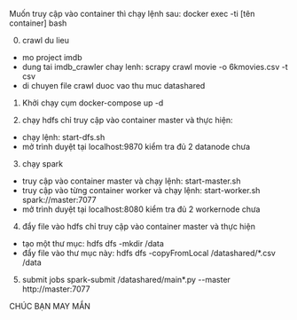 Muốn truy cập vào container thì chạy lệnh sau: docker exec -ti [tên container] bash

0. crawl du lieu
- mo project imdb
- dung tai imdb_crawler chay lenh: scrapy crawl movie -o 6kmovies.csv -t csv
- di chuyen file crawl duoc vao thu muc datashared

1. Khởi chạy cụm
docker-compose up -d

2. chạy hdfs
chỉ truy cập vào container master và thực hiện:
- chạy lệnh: start-dfs.sh
- mở trình duyệt tại localhost:9870 kiểm tra đủ 2 datanode chưa

3. chạy spark
- truy cập vào container master và chạy lệnh: start-master.sh
- truy cập vào từng container worker và chạy lệnh: start-worker.sh spark://master:7077
- mở trình duyệt tại localhost:8080 kiểm tra đủ 2 workernode chưa

4. đẩy file vào hdfs
chỉ truy cập vào container master và thực hiện
- tạo một thư mục: hdfs dfs -mkdir /data
- đẩy file vào thư mục này: hdfs dfs -copyFromLocal /datashared/*.csv /data

5. submit jobs
spark-submit /datashared/main*.py --master http://master:7077

CHÚC BẠN MAY MẮN
